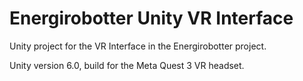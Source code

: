 # Energirobotter Unity VR Interface

Unity project for the VR Interface in the Energirobotter project.

Unity version 6.0, build for the Meta Quest 3 VR headset. 
